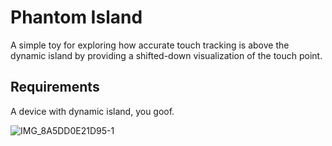 # Phantom Island
A simple toy for exploring how accurate touch tracking is above the dynamic island by providing a shifted-down visualization of the touch point.

## Requirements
A device with dynamic island, you goof.

![IMG_8A5DD0E21D95-1](https://user-images.githubusercontent.com/220240/200620392-56f82daf-5407-420d-be46-df69c2d5436c.jpeg)
